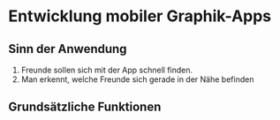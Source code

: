 # Entwicklung mobiler Graphik-Apps

## Sinn der Anwendung

1.  Freunde sollen sich mit der App schnell finden. 
2.  Man erkennt, welche Freunde sich gerade in der Nähe befinden

## Grundsätzliche Funktionen

